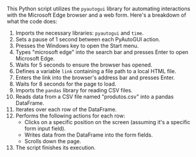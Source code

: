 This Python script utilizes the `pyautogui` library for automating interactions with the Microsoft Edge browser and a web form. Here's a breakdown of what the code does:

1. Imports the necessary libraries: `pyautogui` and `time`.
2. Sets a pause of 1 second between each PyAutoGUI action.
3. Presses the Windows key to open the Start menu.
4. Types "microsoft edge" into the search bar and presses Enter to open Microsoft Edge.
5. Waits for 5 seconds to ensure the browser has opened.
6. Defines a variable `link` containing a file path to a local HTML file.
7. Enters the link into the browser's address bar and presses Enter.
8. Waits for 8 seconds for the page to load.
9. Imports the `pandas` library for reading CSV files.
10. Reads data from a CSV file named "produtos.csv" into a pandas DataFrame.
11. Iterates over each row of the DataFrame.
12. Performs the following actions for each row:
    - Clicks on a specific position on the screen (assuming it's a specific form input field).
    - Writes data from the DataFrame into the form fields.
    - Scrolls down the page.
13. The script finishes its execution.

